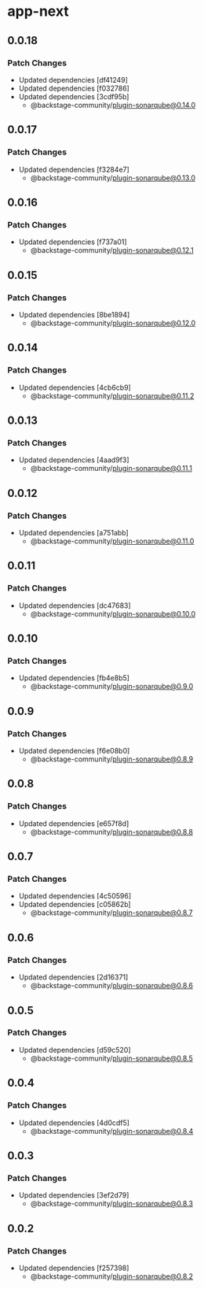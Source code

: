 # app-next

## 0.0.18

### Patch Changes

- Updated dependencies [df41249]
- Updated dependencies [f032786]
- Updated dependencies [3cdf95b]
  - @backstage-community/plugin-sonarqube@0.14.0

## 0.0.17

### Patch Changes

- Updated dependencies [f3284e7]
  - @backstage-community/plugin-sonarqube@0.13.0

## 0.0.16

### Patch Changes

- Updated dependencies [f737a01]
  - @backstage-community/plugin-sonarqube@0.12.1

## 0.0.15

### Patch Changes

- Updated dependencies [8be1894]
  - @backstage-community/plugin-sonarqube@0.12.0

## 0.0.14

### Patch Changes

- Updated dependencies [4cb6cb9]
  - @backstage-community/plugin-sonarqube@0.11.2

## 0.0.13

### Patch Changes

- Updated dependencies [4aad9f3]
  - @backstage-community/plugin-sonarqube@0.11.1

## 0.0.12

### Patch Changes

- Updated dependencies [a751abb]
  - @backstage-community/plugin-sonarqube@0.11.0

## 0.0.11

### Patch Changes

- Updated dependencies [dc47683]
  - @backstage-community/plugin-sonarqube@0.10.0

## 0.0.10

### Patch Changes

- Updated dependencies [fb4e8b5]
  - @backstage-community/plugin-sonarqube@0.9.0

## 0.0.9

### Patch Changes

- Updated dependencies [f6e08b0]
  - @backstage-community/plugin-sonarqube@0.8.9

## 0.0.8

### Patch Changes

- Updated dependencies [e657f8d]
  - @backstage-community/plugin-sonarqube@0.8.8

## 0.0.7

### Patch Changes

- Updated dependencies [4c50596]
- Updated dependencies [c05862b]
  - @backstage-community/plugin-sonarqube@0.8.7

## 0.0.6

### Patch Changes

- Updated dependencies [2d16371]
  - @backstage-community/plugin-sonarqube@0.8.6

## 0.0.5

### Patch Changes

- Updated dependencies [d59c520]
  - @backstage-community/plugin-sonarqube@0.8.5

## 0.0.4

### Patch Changes

- Updated dependencies [4d0cdf5]
  - @backstage-community/plugin-sonarqube@0.8.4

## 0.0.3

### Patch Changes

- Updated dependencies [3ef2d79]
  - @backstage-community/plugin-sonarqube@0.8.3

## 0.0.2

### Patch Changes

- Updated dependencies [f257398]
  - @backstage-community/plugin-sonarqube@0.8.2
